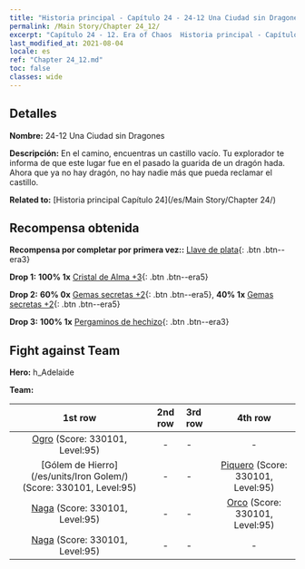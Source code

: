 ```yaml
---
title: "Historia principal - Capítulo 24 - 24-12 Una Ciudad sin Dragones"
permalink: /Main Story/Chapter 24_12/
excerpt: "Capítulo 24 - 12. Era of Chaos  Historia principal - Capítulo 24_12. 24-12 Una Ciudad sin Dragones"
last_modified_at: 2021-08-04
locale: es
ref: "Chapter 24_12.md"
toc: false
classes: wide
---
```


## Detalles

 **Nombre:** 24-12 Una Ciudad sin Dragones

 **Descripción:** En el camino, encuentras un castillo vacío. Tu explorador te informa de que este lugar fue en el pasado la guarida de un dragón hada. Ahora que ya no hay dragón, no hay nadie más que pueda reclamar el castillo.

 **Related to:** [Historia principal Capítulo 24](/es/Main Story/Chapter 24/)

## Recompensa obtenida

 **Recompensa por completar por primera vez::** [Llave de plata](/ItemsES/con_693/){: .btn .btn--era3}

 **Drop 1:** **100% 1x** [Cristal de Alma +3](/ItemsES/mat_87/){: .btn .btn--era5}

 **Drop 2:** **60% 0x** [Gemas secretas +2](/ItemsES/mat_79/){: .btn .btn--era5}, **40% 1x** [Gemas secretas +2](/ItemsES/mat_79/){: .btn .btn--era5}

 **Drop 3:** **100% 1x** [Pergaminos de hechizo](/ItemsES/con_694/){: .btn .btn--era3}


## Fight against Team
 **Hero:** h_Adelaide

 **Team:**


  | 1st row | 2nd row | 3rd row | 4th row |
  |:----:|:----:|:----|:----:|
  | [Ogro](/es/units/Ogre/) (Score: 330101, Level:95)  | - | - | - |
  | [Gólem de Hierro](/es/units/Iron Golem/) (Score: 330101, Level:95)  | - | - | [Piquero](/es/units/Pikeman/) (Score: 330101, Level:95)  |
  | [Naga](/es/units/Naga/) (Score: 330101, Level:95)  | - | - | [Orco](/es/units/Orc/) (Score: 330101, Level:95)  |
  | [Naga](/es/units/Naga/) (Score: 330101, Level:95)  | - | - | - |


